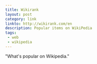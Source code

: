 ```yaml
---
title: Wikirank
layout: post
category: link
linkto: http://wikirank.com/en
description: Popular items on WikiPedia
tags:
 - web
 - wikipedia
---
```

"What's popular on Wikipedia."